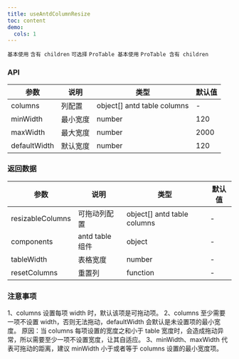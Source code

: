 ```yaml
---
title: useAntdColumnResize
toc: content
demo:
  cols: 1
---
```


<code  src="./demo/basic.tsx" >基本使用</code>
<code  src="./demo/children.tsx" >含有 children</code>
<code src="./demo/row-selection.tsx">可选择</code>
<code  src="./demo/proBasic.tsx" >ProTable 基本使用</code>
<code  src="./demo/proChildren.tsx" >ProTable 含有 children</code>

### API

| 参数         | 说明     | 类型                        | 默认值 |
| ------------ | -------- | --------------------------- | ------ |
| columns      | 列配置   | object[] antd table columns | -      |
| minWidth     | 最小宽度 | number                      | 120    |
| maxWidth     | 最大宽度 | number                      | 2000   |
| defaultWidth | 默认宽度 | number                      | 120    |

### 返回数据

| 参数             | 说明            | 类型                        | 默认值 |
| ---------------- | --------------- | --------------------------- | ------ |
| resizableColumns | 可拖动列配置    | object[] antd table columns | -      |
| components       | antd table 组件 | object                      | -      |
| tableWidth       | 表格宽度        | number                      | -      |
| resetColumns     | 重置列          | function                    | -      |

### 注意事项

1、columns 设置每项 width 时，默认该项是可拖动项。
2、columns 至少需要一项不设置 width，否则无法拖动，defaultWidth 会默认是未设置项的最小宽度。
原因：当 columns 每项设置的宽度之和小于 table 宽度时，会造成拖动异常，所以需要至少一项不设置宽度，让其自适应。
3、minWidth、maxWidth 代表可拖动的距离，建议 minWidth 小于或者等于 columns 设置的最小宽度项。
